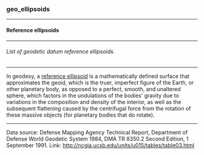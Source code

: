 ### geo_ellipsoids



------
#### Reference ellipsoids



------
###### List of geodetic datum reference ellipsoids.



------
In geodesy, a [reference ellipsoid](https://en.wikipedia.org/wiki/Reference_ellipsoid) is a mathematically defined surface that approximates the geoid, which is the truer, imperfect figure of the Earth, or other planetary body, as opposed to a perfect, smooth, and unaltered sphere, which factors in the undulations of the bodies' gravity due to variations in the composition and density of the interior, as well as the subsequent flattening caused by the centrifugal force from the rotation of these massive objects (for planetary bodies that do rotate).



------
Data source: Defense Mapping Agency Technical Report, Department of Defense World Geodetic System 1984, DMA TR 8350.2 Second Edition, 1 September 1991. Link: http://ncgia.ucsb.edu/units/u015/tables/table03.html